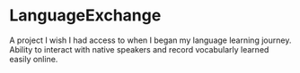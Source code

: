 # LanguageExchange
A project I wish I had access to when I began my language learning journey. Ability to interact with native speakers and record vocabularly learned easily online. 

